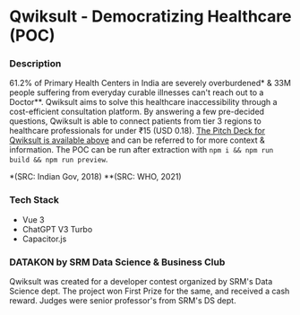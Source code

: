 
# Qwiksult - Democratizing Healthcare (POC)

### Description
61.2% of Primary Health Centers in India are severely overburdened* & 33M people suffering from everyday curable illnesses can't reach out to a Doctor**. Qwiksult aims to solve this healthcare inaccessibility through a cost-efficient consultation platform. By answering a few pre-decided questions, Qwiksult is able to connect patients from tier 3 regions to healthcare professionals for under ₹15 (USD 0.18). <ins>The Pitch Deck for Qwiksult is available above</ins> and can be referred to for more context & information. The POC can be run after extraction with ```npm i && npm run build && npm run preview```.
 
*(SRC: Indian Gov, 2018)
**(SRC: WHO, 2021)

### Tech Stack
- Vue 3
- ChatGPT V3 Turbo
- Capacitor.js

### DATAKON by SRM Data Science & Business Club
Qwiksult was created for a developer contest organized by SRM's Data Science dept. The project won First Prize for the same, and received a cash reward. Judges were senior professor's from SRM's DS dept.
